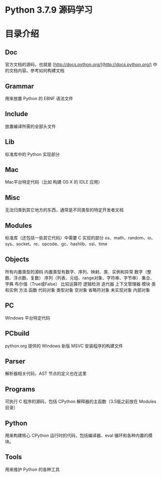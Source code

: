 # Python 3.7.9 源码学习

# 目录介绍

## Doc
官方文档的源码，也就是 [http://docs.python.org/](http://docs.python.org/) 中的文档内容。参考如何构建文档

## Grammar
用来放置 Python 的 EBNF 语法文件

## Include
放置编译所需的全部头文件

## Lib
标准库中的 Python 实现部分


## Mac
Mac平台特定代码（比如 构建 OS X 的 IDLE 应用）

## Misc
无法归类到其它地方的东西，通常是不同类型的特定开发者文档

## Modules
标准库（还包括一些其它代码）中需要 C 实现的部分
os、math、random、io、sys、socket、re、opcode、gc、hashlib、ssl、time

## Objects
所有内置类型的源码
内置类型有数字、序列、映射、类、实例和异常
数字（整数、浮点数、复数）
序列（列表、元组、range对象、字符串、字节串）
集合、字典
布尔值（True或False）
比较运算符
逻辑检测
迭代器
上下文管理器
模块
类和实例
方法
函数
代码对象
类型对象
空对象
省略符对象
未实现对象
内部对象

## PC
Windows 平台特定代码

## PCbuild
python.org 提供的 Windows 新版 MSVC 安装程序的构建文件

## Parser
解析器相关代码，AST 节点的定义也在这里

## Programs
可执行 C 程序的源码，包括 CPython 解释器的主函数（3.5版之前放在 Modules 目录）

## Python
用来构建核心 CPython 运行时的代码，包括编译器、eval 循环和各种内置的模块。

## Tools
用来维护 Python 的各种工具